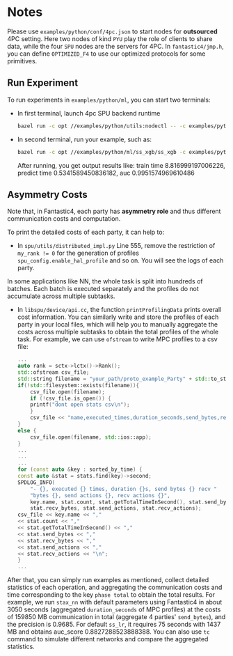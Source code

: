 # Notes

Please use `examples/python/conf/4pc.json` to start nodes for **outsourced** 4PC setting.
Here two nodes of kind `PYU` play the role of clients to share data, while the four `SPU` nodes are the servers for 4PC.
In `fantastic4/jmp.h`, you can define `OPTIMIZED_F4` to use our optimized protocols for some primitives.

## Run Experiment

To run experiments in `examples/python/ml`, you can start two terminals:

- In first terminal, launch 4pc SPU backend runtime

    ```sh
    bazel run -c opt //examples/python/utils:nodectl -- -c examples/python/conf/4pc.json up
    ```

- In second terminal, run your example, such as:

    ```sh
    bazel run -c opt //examples/python/ml/ss_xgb/ss_xgb -c examples/python/conf/4pc.json
    ```

    After running, you get output results like:
    train time 8.816999197006226,
    predict time 0.5341589450836182,
    auc 0.9951574969610486

## Asymmetry Costs

Note that, in Fantastic4, each party has **asymmetry role** and thus different communication costs and computation.

To print the detailed costs of each party, it can help to:

- In `spu/utils/distributed_impl.py` Line 555,
remove the restriction of `my_rank != 0` for the generation of profiles `spu_config.enable_hal_profile` and so on. You will see the logs of each party.

In some applications like NN, the whole task is split into hundreds of batches.
Each batch is executed separately and the profiles do not accumulate across multiple subtasks.

- In `libspu/device/api.cc`, the function `printProfilingData` prints overall cost information.
You can similarly write and store the profiles of each party in your local files,
which will help you to manually aggregate the costs across multiple subtasks to obtain the total profiles of the whole task.
For example, we can use `ofstream` to write MPC profiles to a csv file:

    ```c++
    ...
    auto rank = sctx->lctx()->Rank();
    std::ofstream csv_file;
    std::string filename = "your_path/proto_example_Party" + std::to_string((int64_t)rank) + ".csv";
    if(!std::filesystem::exists(filename)){
        csv_file.open(filename);
        if (!csv_file.is_open()) {
        printf("dont open stats csv\n");
        }
        csv_file << "name,executed_times,duration_seconds,send_bytes,recv_bytes,send_actions,recv_actions\n";
    }
    else {
        csv_file.open(filename, std::ios::app);
    }
    ...
    ...
    ...
    for (const auto &key : sorted_by_time) {
    const auto &stat = stats.find(key)->second;
    SPDLOG_INFO(
        "- {}, executed {} times, duration {}s, send bytes {} recv "
        "bytes {}, send actions {}, recv actions {}",
        key.name, stat.count, stat.getTotalTimeInSecond(), stat.send_bytes,
        stat.recv_bytes, stat.send_actions, stat.recv_actions);
    csv_file << key.name << ","
    << stat.count << ","
    << stat.getTotalTimeInSecond() << ","
    << stat.send_bytes << ","
    << stat.recv_bytes << ","
    << stat.send_actions << ","
    << stat.recv_actions << "\n";
    }
    ...
    ```

After that, you can simply run examples as mentioned, collect detailed statistics of each operation,
and aggregating the communication costs and time corresponding to the key `phase total` to obtain the total results.
For example, we run `stax_nn` with default parameters using Fantastic4 in about 3050 seconds (aggregated `duration_seconds` of MPC profiles)
at the costs of 159850 MB communication in total (aggregate 4 parties' `send_bytes`),
and the precision is 0.9685.
For default `ss_lr`, it requires 75 seconds with 1437 MB and obtains auc_score 0.8827288523888388.
You can also use `tc` command to simulate different networks and compare the aggregated statistics.
